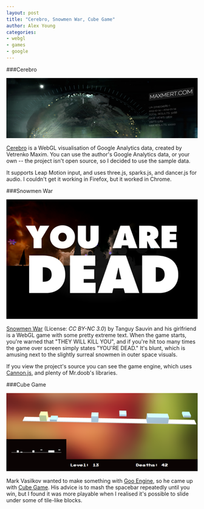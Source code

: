 ```yaml
---
layout: post
title: "Cerebro, Snowmen War, Cube Game"
author: Alex Young
categories:
- webgl
- games
- google
---
```


###Cerebro

![Cerebro](/images/posts/cerebro.png)

[Cerebro](http://cerebro.maxmert.com/) is a WebGL visualisation of Google Analytics data, created by Vetrenko Maxim.  You can use the author's Google Analytics data, or your own -- the project isn't open source, so I decided to use the sample data.

It supports Leap Motion input, and uses three.js, sparks.js, and dancer.js for audio.  I couldn't get it working in Firefox, but it worked in Chrome.

###Snowmen War

![Snowmen War](/images/posts/youaredead.png)

[Snowmen War](http://www.impertinents.com/sw/) (License: _CC BY-NC 3.0_) by Tanguy Sauvin and his girlfriend is a WebGL game with some pretty extreme text.  When the game starts, you're warned that "THEY WILL KILL YOU", and if you're hit too many times the game over screen simply states "YOU'RE DEAD."  It's blunt, which is amusing next to the slightly surreal snowmen in outer space visuals.

If you view the project's source you can see the game engine, which uses [Cannon.js](https://github.com/schteppe/cannon.js), and plenty of Mr.doob's libraries.

###Cube Game

![Cube Game](/images/posts/cubegame.png)

Mark Vasilkov wanted to make something with [Goo Engine](http://www.gootechnologies.com/), so he came up with [Cube Game](http://animuchan.net/moz_game/).  His advice is to mash the spacebar repeatedly until you win, but I found it was more playable when I realised it's possible to slide under some of tile-like blocks.
